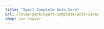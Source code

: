 ```yaml
---
title: "Xpert Complete Auto Care"
url: /loves-park/xpert-complete-auto-care/
shop: car repair
---
```

